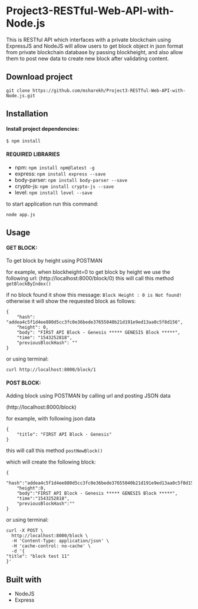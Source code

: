 # Project3-RESTful-Web-API-with-Node.js

This is RESTful API which interfaces with a private blockchain using ExpressJS and NodeJS will allow users to get block object in json format from  private blockchain database by passing blockheight, and also allow them to post new data to create new block after validating content.

## Download project
```
git clone https://github.com/msharekh/Project3-RESTful-Web-API-with-Node.js.git
```


## Installation 

#### Install project dependencies:
```
$ npm install
```

#### REQUIRED LIBRARIES
- npm:            `npm install npm@latest -g`
- express:        `npm install express --save`
- body-parser:    `npm install body-parser --save`
- crypto-js:      `npm install crypto-js --save`
- level:          `npm install level --save`


to start application run this command:
```
node app.js
```

## Usage
 
#### GET BLOCK:

To get block by height using POSTMAN

for example, when blockheight=0 to get block by height we use the following url:
(http://localhost:8000/block/0)
this will call this method     `getBlockByIndex()` 

if no block found it show this message:
     ```
     Block Height : 0 is Not found!
     ```
otherwise it will show the requested block as follows:
```
{
    "hash": "addea4c5f1d4ee880d5cc3fc0e36bede37655040b21d191e9ed13aa0c5f8d156",
    "height": 0,
    "body": "FIRST API Block - Genesis ***** GENESIS Block *****",
    "time": "1543252818",
    "previousBlockHash": ""
}
```
or using terminal: 
```
curl http://localhost:8000/block/1 
```
#### POST BLOCK:

Adding block using POSTMAN by calling url and posting JSON data

(http://localhost:8000/block)

for example, with following json data
```
{ 
  	"title": "FIRST API Block - Genesis"
}
```
this will call this method     `postNewBlock()` 

which will create the following block:
```
{
    "hash":"addea4c5f1d4ee880d5cc3fc0e36bede37655040b21d191e9ed13aa0c5f8d156",
    "height":0,
    "body":"FIRST API Block - Genesis ***** GENESIS Block *****",
    "time":"1543252818",
    "previousBlockHash":""
}
```

or using terminal:
```
curl -X POST \
  http://localhost:8000/block \
  -H 'Content-Type: application/json' \
  -H 'cache-control: no-cache' \
  -d '{
"title": "block test 11"
}'
```

## Built with
- NodeJS
- Express

